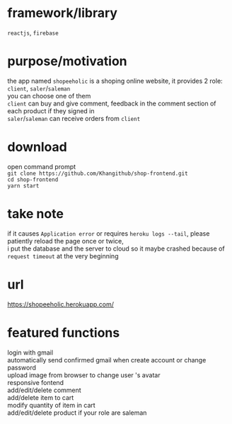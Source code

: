 # framework/library
  `reactjs`, `firebase`
# purpose/motivation
  the app named `shopeeholic` is a shoping online website, it provides 2 role: `client`, `saler`/`saleman` \
  you can choose one of them \
  `client` can buy and give comment, feedback in the comment section of each product if they signed in \
  `saler`/`saleman` can receive orders from `client`
  
# download
  open command prompt\
  `git clone https://github.com/Khangithub/shop-frontend.git`  \
  `cd shop-frontend` \
  `yarn start`
# take note
  if it causes `Application error` or requires `heroku logs --tail`, please patiently reload the page once or twice, \
  i put the database and the server to cloud so it maybe crashed because of `request timeout` at the very beginning
# url
  https://shopeeholic.herokuapp.com/

# featured functions
  login with gmail\
  automatically send confirmed gmail when create account or change password\
  upload image from browser to change user 's avatar \
  responsive fontend\
  add/edit/delete comment\
  add/delete item to cart\
  modify quantity of item in cart\
  add/edit/delete product if your role are saleman


